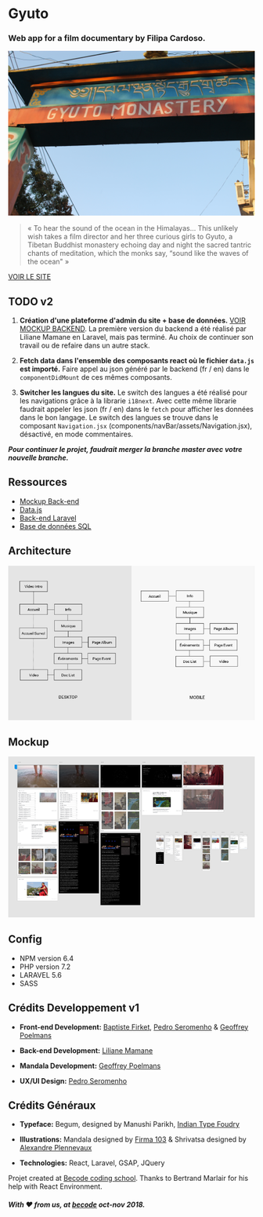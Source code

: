 # Gyuto
### Web app for a film documentary by Filipa Cardoso.
![img](assets/front-end/1.JPG)

> « To hear the sound of the ocean in the Himalayas… This unlikely wish takes a film director and her three curious girls to Gyuto, a Tibetan Buddhist monastery echoing day and night the sacred tantric chants of meditation, which the monks say, “sound like the waves of the ocean" » 


[VOIR LE SITE](http://gyuto-movie.com/)




## TODO v2
1. **Création d'une plateforme d'admin du site + base de données.** [VOIR MOCKUP BACKEND](assets/back-end/wire_frames-backend.pdf). La première version du backend a été réalisé par Liliane Mamane en Laravel, mais pas terminé. Au choix de continuer son travail ou de refaire dans un autre stack.

1. **Fetch data dans l'ensemble des composants react où le fichier `data.js` est importé.** Faire appel au json généré par le backend (fr / en) dans le `componentDidMount` de ces mêmes composants.

1. **Switcher les langues du site.** Le switch des langues a été réalisé pour les navigations grâce à la librarie `i18next`. Avec cette même librarie faudrait appeler les json (fr / en) dans le `fetch` pour afficher les données dans le bon langage. Le switch des langues se trouve dans le composant `Navigation.jsx` (components/navBar/assets/Navigation.jsx), désactivé, en mode commentaires.

***Pour continuer le projet, faudrait merger la branche master avec votre nouvelle branche.***

## Ressources

- [Mockup Back-end](assets/back-end/wire_frames-backend.pdf)
- [Data.js](assets/back-end/data.js)
- [Back-end Laravel](https://github.com/lilianem/gyuto)
- [Base de données SQL](assets/back-end/gyuto.sql)

## Architecture
![architecture](assets/front-end/architecture.png)

## Mockup
![desktop](assets/front-end/desktop.png)

## Config
- NPM version 6.4
- PHP version 7.2
- LARAVEL 5.6
- SASS

## Crédits Developpement v1

- **Front-end Development:** 
[Baptiste Firket](https://github.com/baptistefkt), [Pedro Seromenho](https://pedroseromenho.com/) & [Geoffrey Poelmans](https://github.com/geoffrey-poelmans)

- **Back-end Development:**
[Liliane Mamane](https://github.com/lilama)

- **Mandala Development:**
[Geoffrey Poelmans](https://github.com/geoffrey-poelmans)

- **UX/UI Design:**
[Pedro Seromenho](https://pedroseromenho.com/)

## Crédits Généraux

- **Typeface:** 
Begum, designed by Manushi Parikh, [Indian Type Foudry](https://www.indiantypefoundry.com/)

- **Illustrations:** 
Mandala designed by [Firma 103](https://www.103.be/) 
& Shrivatsa designed by [Alexandre Plennevaux](https://pixeline.be/)

- **Technologies:**
React, Laravel, GSAP, JQuery

Projet created at [Becode coding school](https://becode.org).
Thanks to Bertrand Marlair for his help with React Environment.



##### With :heart: from us, at [becode]() oct-nov 2018.




